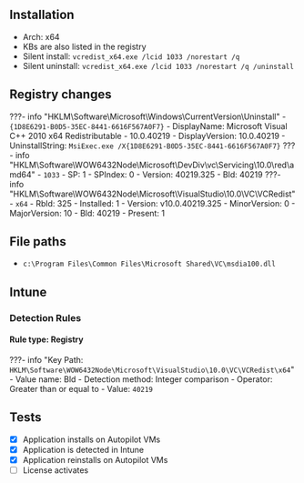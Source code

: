 ## Installation
- Arch: x64
- KBs are also listed in the registry
- Silent install: `vcredist_x64.exe /lcid 1033 /norestart /q`
- Silent uninstall: `vcredist_x64.exe /lcid 1033 /norestart /q /uninstall`
## Registry changes
???- info "HKLM\Software\Microsoft\Windows\CurrentVersion\Uninstall"
	- `{1D8E6291-B0D5-35EC-8441-6616F567A0F7}`
		- DisplayName: Microsoft Visual C++ 2010  x64 Redistributable - 10.0.40219
		- DisplayVersion: 10.0.40219
		- UninstallString: `MsiExec.exe /X{1D8E6291-B0D5-35EC-8441-6616F567A0F7}`
???- info "HKLM\Software\WOW6432Node\Microsoft\DevDiv\vc\Servicing\10.0\red\amd64"
	- `1033`
		- SP: 1
		- SPIndex: 0
		- Version: 40219.325
		- Bld: 40219
???- info "HKLM\Software\WOW6432Node\Microsoft\VisualStudio\10.0\VC\VCRedist"
	- `x64`
		- Rbld: 325
		- Installed: 1
		- Version: v10.0.40219.325
		- MinorVersion: 0
		- MajorVersion: 10
		- Bld: 40219
		- Present: 1
## File paths
- `c:\Program Files\Common Files\Microsoft Shared\VC\msdia100.dll`
## Intune
### Detection Rules
#### Rule type: Registry
???- info "Key Path: `HKLM\Software\WOW6432Node\Microsoft\VisualStudio\10.0\VC\VCRedist\x64`"
	- Value name: Bld
	- Detection method: Integer comparison
	- Operator: Greater than or equal to
	- Value: `40219`
## Tests
- [x] Application installs on Autopilot VMs
- [x] Application is detected in Intune
- [x] Application reinstalls on Autopilot VMs
- [ ] License activates
